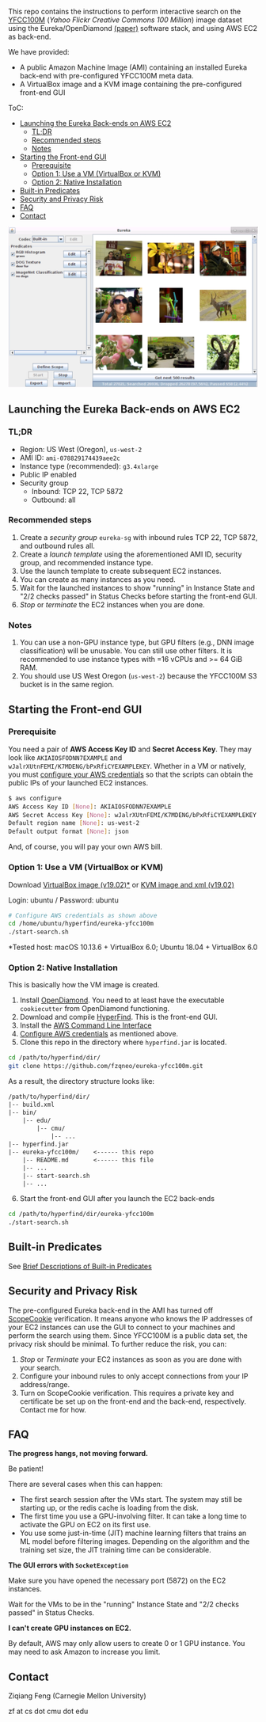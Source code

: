 This repo contains the instructions to perform
interactive search on the [YFCC100M](http://yfcc100m.appspot.com/) (*Yahoo Flickr Creative Commons 100 Million*) image dataset using the Eureka/OpenDiamond [(paper)](http://elijah.cs.cmu.edu/DOCS/feng-sec2018.pdf) software stack,
and using AWS EC2 as back-end.

We have provided: 
+ A public Amazon Machine Image (AMI) containing an installed Eureka back-end with pre-configured YFCC100M meta data.
+ A VirtualBox image and a KVM image containing the pre-configured front-end GUI

ToC:
- [Launching the Eureka Back-ends on AWS EC2](#launching-the-eureka-back-ends-on-aws-ec2)
  - [TL;DR](#tldr)
  - [Recommended steps](#recommended-steps)
  - [Notes](#notes)
- [Starting the Front-end GUI](#starting-the-front-end-gui)
  - [Prerequisite](#prerequisite)
  - [Option 1: Use a VM (VirtualBox or KVM)](#option-1-use-a-vm-virtualbox-or-kvm)
  - [Option 2: Native Installation](#option-2-native-installation)
- [Built-in Predicates](#built-in-predicates)
- [Security and Privacy Risk](#security-and-privacy-risk)
- [FAQ](#faq)
- [Contact](#contact)


![](FIGS/gui-screen.png)

## Launching the Eureka Back-ends on AWS EC2

### TL;DR
* Region: US West (Oregon), `us-west-2`
* AMI ID: `ami-078829174439aee2c`
* Instance type (recommended): `g3.4xlarge`
* Public IP enabled
* Security group
    * Inbound: TCP 22, TCP 5872
    * Outbound: all

### Recommended steps

1. Create a *security group* `eureka-sg` with inbound rules TCP 22, TCP 5872, and outbound rules all.
2. Create a *launch template* using the aforementioned AMI ID, security group, and recommended instance type.
3. Use the launch template to create subsequent EC2 instances.
4. You can create as many instances as you need.
5. Wait for the launched instances to show "running" in Instance State and "2/2 checks passed" in Status Checks before starting the front-end GUI.
6. *Stop* or *terminate* the EC2 instances when you are done.

### Notes

1. You can use a non-GPU instance type, but GPU filters (e.g., DNN image classification) will be unusable. You can still use other filters. It is recommended to use instance types with =16 vCPUs and >= 64 GiB RAM.
2. You should use US West Oregon (`us-west-2`) because the YFCC100M S3 bucket is in the same region.

## Starting the Front-end GUI

### Prerequisite

You need a pair of **AWS Access Key ID** and **Secret Access Key**.
They may look like `AKIAIOSFODNN7EXAMPLE` and `wJalrXUtnFEMI/K7MDENG/bPxRfiCYEXAMPLEKEY`. 
Whether in a VM or natively,
you must [configure your AWS credentials](https://docs.aws.amazon.com/cli/latest/userguide/cli-chap-configure.html)
so that the scripts can obtain the public IPs of your launched EC2 instances.

```bash
$ aws configure
AWS Access Key ID [None]: AKIAIOSFODNN7EXAMPLE
AWS Secret Access Key [None]: wJalrXUtnFEMI/K7MDENG/bPxRfiCYEXAMPLEKEY
Default region name [None]: us-west-2
Default output format [None]: json
```

And, of course, you will pay your own AWS bill.


### Option 1: Use a VM (VirtualBox or KVM)

Download [VirtualBox image (v19.02)*](https://owncloud.cmusatyalab.org/owncloud/index.php/s/9LdyQwlbCB2PTMC) or [KVM image and xml (v19.02)](https://owncloud.cmusatyalab.org/owncloud/index.php/s/ktupvN1qwCUFYFG)

Login: ubuntu / Password: ubuntu

```bash
# Configure AWS credentials as shown above
cd /home/ubuntu/hyperfind/eureka-yfcc100m
./start-search.sh
```

*Tested host: macOS 10.13.6 + VirtualBox 6.0; Ubuntu 18.04 + VirtualBox 6.0


### Option 2: Native Installation

This is basically how the VM image is created.

1. Install [OpenDiamond](https://github.com/cmusatyalab/opendiamond/wiki/Installation-on-Ubuntu-16.04,-18.04). You need to at least have the executable `cookiecutter` from OpenDiamond functioning. 
2. Download and compile [HyperFind](https://github.com/cmusatyalab/hyperfind). This is the front-end GUI.
3. Install the [AWS Command Line Interface](https://aws.amazon.com/cli/)
4. [Configure AWS credentials](https://docs.aws.amazon.com/cli/latest/userguide/cli-chap-configure.html) as mentioned above.
5. Clone this repo in the directory where `hyperfind.jar` is located.

```bash
cd /path/to/hyperfind/dir/
git clone https://github.com/fzqneo/eureka-yfcc100m.git
```

As a result, the directory structure looks like:

```
/path/to/hyperfind/dir/
|-- build.xml
|-- bin/
    |-- edu/
        |-- cmu/
            |-- ...
|-- hyperfind.jar
|-- eureka-yfcc100m/    <------ this repo
    |-- README.md       <------ this file
    |-- ...
    |-- start-search.sh
    |-- ...
```
6. Start the front-end GUI after you launch the EC2 back-ends
```bash
cd /path/to/hyperfind/dir/eureka-yfcc100m
./start-search.sh
```


## Built-in Predicates

See [Brief Descriptions of Built-in Predicates](predicates.md)


## Security and Privacy Risk

The pre-configured Eureka back-end in the AMI has turned off [ScopeCookie](https://github.com/cmusatyalab/opendiamond/wiki/ScopeCookie) verification.
It means anyone who knows the IP addresses of your EC2 instances can use the GUI to connect to your machines and perform the search using them.
Since YFCC100M is a public data set, the privacy risk should be minimal.
To further reduce the risk, you can:

1. *Stop* or *Terminate* your EC2 instances as soon as you are done with your search.
2. Configure your inbound rules to only accept connections from your IP address/range.
3. Turn on ScopeCookie verification. This requires a private key and certificate be set up on the front-end and the back-end, respectively. Contact me for how.


## FAQ

**The progress hangs, not moving forward.**

Be patient! 

There are several cases when this can happen:
- The first search session after the VMs start. The system may still be starting up, or the redis cache is loading from the disk.
- The first time you use a GPU-involving filter. It can take a long time to activate the GPU on EC2 on its first use.
- You use some just-in-time (JIT) machine learning filters that trains an ML model before filtering images. Depending on the algorithm and the training set size, the JIT training time can be considerable.

**The GUI errors with `SocketException`**

Make sure you have opened the necessary port (5872) on the EC2 instances.

Wait for the VMs to be in the "running" Instance State and "2/2 checks passed" in Status Checks.

**I can't create GPU instances on EC2.**

By default, AWS may only allow users to create 0 or 1 GPU instance. You may need to ask Amazon to increase you limit.

## Contact

Ziqiang Feng (Carnegie Mellon University)

zf at cs dot cmu dot edu
